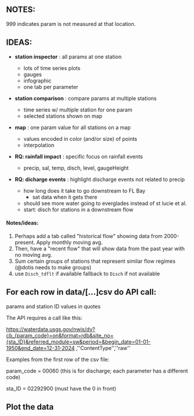 ## NOTES:
999 indicates param is not measured at that location.

## IDEAS:
* **station inspector** : all params at one station
  * lots of time series plots
  * gauges
  * infographic
  * one tab per parameter
* **station comparison** : compare params at multiple stations
  * time series w/ multiple station for one param
  * selected stations shown on map
* **map** : one param value for all stations on a map
  * values encoded in color (and/or size) of points
  * interpolation
  
* **RQ: rainfall impact** : specific focus on rainfall events
  * precip, sal, temp, disch, level, gaugeHeight
* **RQ: dicharge events** : highlight discharge events not related to precip
  * how long does it take to go downstream to FL Bay
    * sat data when it gets there
  * should see more water going to everglades instead of st lucie et al.
  * start: disch for stations in a downstream flow

#### Notes/ideas:
1. Perhaps add a tab called "historical flow" showing data from 2000-present. Apply monthly moving avg.
2. Then, have a "recent flow" that will show data from the past year with no moving avg.
3. Sum certain groups of stations that represent similar flow regimes (@dotis needs to make groups)
4. use `Disch_tdflt` if available fallback to `Disch` if not available


## For each row in data/[...]csv do API call:

params and station ID values in quotes

The API requires a call like this:

https://waterdata.usgs.gov/nwis/dv?cb_{param_code}=on&format=rdb&site_no={sta_ID}&referred_module=sw&period=&begin_date=01-01-1950&end_date=12-31-2024 ,''ContentType'',''raw''

Examples from the first row of the csv file:

param_code =  00060 (this is for discharge; each parameter has a different code)

sta_ID = 02292900 (must have the 0 in front)

## Plot the data
